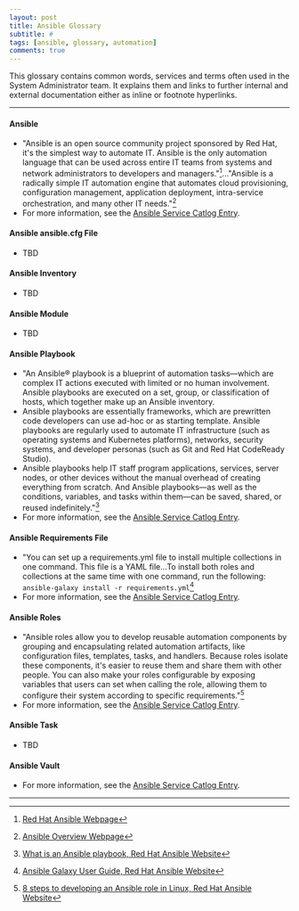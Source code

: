 ```yaml
---
layout: post
title: Ansible Glossary
subtitle: #
tags: [ansible, glossary, automation]
comments: true
---
```

This glossary contains common words, services and terms often used in the System Administrator team. It explains them and links to further internal and external documentation either as inline or footnote hyperlinks.

---
#### **Ansible**
- "Ansible is an open source community project sponsored by Red Hat, it's the simplest way to automate IT. Ansible is the only automation language that can be used across entire IT teams from systems and network administrators to developers and managers."[^1]..."Ansible is a radically simple IT automation engine that automates cloud provisioning, configuration management, application deployment, intra-service orchestration, and many other IT needs."[^2]
- For more information, see the [Ansible Service Catlog Entry](https://confluence.biola.edu/display/ithd/Ansible+-+Service+Catalog+Entry).

#### **Ansible ansible.cfg File**
- TBD

#### **Ansible Inventory**
- TBD

#### **Ansible Module**
- TBD

#### **Ansible Playbook**
- "An Ansible® playbook is a blueprint of automation tasks—which are complex IT actions executed with limited or no human involvement. Ansible playbooks are executed on a set, group, or classification of hosts, which together make up an Ansible inventory.
- Ansible playbooks are essentially frameworks, which are prewritten code developers can use ad-hoc or as starting template. Ansible playbooks are regularly used to automate IT infrastructure (such as operating systems and Kubernetes platforms), networks, security systems, and developer personas (such as Git and Red Hat CodeReady Studio).
- Ansible playbooks help IT staff program applications, services, server nodes, or other devices without the manual overhead of creating everything from scratch. And Ansible playbooks—as well as the conditions, variables, and tasks within them—can be saved, shared, or reused indefinitely."[^3]
- For more information, see the [Ansible Service Catlog Entry](https://confluence.biola.edu/display/ithd/Ansible+-+Service+Catalog+Entry).

#### **Ansible Requirements File**
- "You can set up a requirements.yml file to install multiple collections in one command. This file is a YAML file...To install both roles and collections at the same time with one command, run the following: ```ansible-galaxy install -r requirements.yml```[^4]
- For more information, see the [Ansible Service Catlog Entry](https://confluence.biola.edu/display/ithd/Ansible+-+Service+Catalog+Entry).

#### **Ansible Roles**
- "Ansible roles allow you to develop reusable automation components by grouping and encapsulating related automation artifacts, like configuration files, templates, tasks, and handlers. Because roles isolate these components, it's easier to reuse them and share them with other people. You can also make your roles configurable by exposing variables that users can set when calling the role, allowing them to configure their system according to specific requirements."[^5]
- For more information, see the [Ansible Service Catlog Entry](https://confluence.biola.edu/display/ithd/Ansible+-+Service+Catalog+Entry).

#### **Ansible Task**
- TBD

#### **Ansible Vault** 
* For more information, see the [Ansible Service Catlog Entry](https://confluence.biola.edu/display/ithd/Ansible+-+Service+Catalog+Entry).

---
[^1]: [Red Hat Ansible Webpage](https://www.ansible.com/)
[^2]: [Ansible Overview Webpage](https://www.ansible.com/overview/how-ansible-works?hsLang=en-us)
[^3]: [What is an Ansible playbook, Red Hat Ansible Website](https://www.redhat.com/en/topics/automation/what-is-an-ansible-playbook#:~:text=An%20Ansible%C2%AE%20playbook%20is,make%20up%20an%20Ansible%20inventory.)
[^4]: [Ansible Galaxy User Guide, Red Hat Ansible Website](https://docs.ansible.com/ansible/latest/galaxy/user_guide.html)
[^5]: [8 steps to developing an Ansible role in Linux, Red Hat Ansible Website](https://www.redhat.com/sysadmin/developing-ansible-role#:~:text=Ansible%20roles%20allow%20you%20to,share%20them%20with%20other%20people.)
